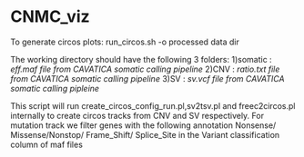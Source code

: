 # CNMC_viz

To generate circos plots:
run_circos.sh -o processed data dir
  
  The working directory should have the following 3 folders:
  1)somatic : *eff.maf file from CAVATICA somatic calling pipeline*
  2)CNV : *ratio.txt file from CAVATICA somatic calling pipeline*
  3)SV : *sv.vcf file from CAVATICA somatic calling pipleine*
  
This script will run create_circos_config_run.pl,sv2tsv.pl and freec2circos.pl internally to create circos tracks from CNV and SV respectively. For     mutation track we filter genes with the following annotation Nonsense/ Missense/Nonstop/ Frame_Shift/ Splice_Site in the Variant classification column of maf files

